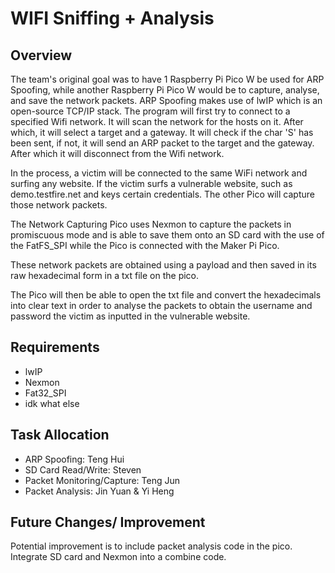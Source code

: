 # WIFI Sniffing + Analysis

## Overview
The team's original goal was to have 1 Raspberry Pi Pico W be used for ARP Spoofing, while another Raspberry Pi Pico W would be to capture, analyse, and save the network packets.
ARP Spoofing makes use of lwIP which is an open-source TCP/IP stack. The program will first try to connect to a specified Wifi network.
It will scan the network for the hosts on it.
After which, it will select a target and a gateway.
It will check if the char 'S' has been sent, if not, it will send an ARP packet to the target and the gateway. After which it will disconnect from the Wifi network.

In the process, a victim will be connected to the same WiFi network and surfing any website. If the victim surfs a vulnerable website, such as demo.testfire.net and keys certain credentials. The other Pico will capture those network packets.

The Network Capturing Pico uses Nexmon to capture the packets in promiscuous mode and is able to save them onto an SD card with the use of the FatFS_SPI while the Pico is connected with the Maker Pi Pico.

These network packets are obtained using a payload and then saved in its raw hexadecimal form in a txt file on the pico.

The Pico will then be able to open the txt file and convert the hexadecimals into clear text in order to analyse the packets to obtain the username and password the victim as inputted in the vulnerable website.

## Requirements
- lwIP
- Nexmon
- Fat32_SPI
- idk what else

## Task Allocation
- ARP Spoofing: Teng Hui
- SD Card Read/Write: Steven
- Packet Monitoring/Capture: Teng Jun
- Packet Analysis: Jin Yuan & Yi Heng

## Future Changes/ Improvement
Potential improvement is to include packet analysis code in the pico. 
Integrate SD card and Nexmon into a combine code.
